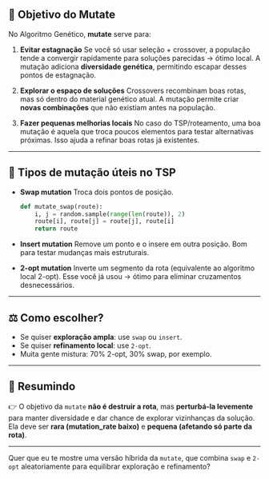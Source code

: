 ## 🎯 Objetivo do Mutate

No Algoritmo Genético, **mutate** serve para:

1. **Evitar estagnação**
   Se você só usar seleção + crossover, a população tende a convergir rapidamente para soluções parecidas → ótimo local.
   A mutação adiciona **diversidade genética**, permitindo escapar desses pontos de estagnação.

2. **Explorar o espaço de soluções**
   Crossovers recombinam boas rotas, mas só dentro do material genético atual.
   A mutação permite criar **novas combinações** que não existiam antes na população.

3. **Fazer pequenas melhorias locais**
   No caso do TSP/roteamento, uma boa mutação é aquela que troca poucos elementos para testar alternativas próximas.
   Isso ajuda a refinar boas rotas já existentes.

---

## 🔧 Tipos de mutação úteis no TSP

* **Swap mutation**
  Troca dois pontos de posição.

  ```python
  def mutate_swap(route):
      i, j = random.sample(range(len(route)), 2)
      route[i], route[j] = route[j], route[i]
      return route
  ```

* **Insert mutation**
  Remove um ponto e o insere em outra posição.
  Bom para testar mudanças mais estruturais.

* **2-opt mutation**
  Inverte um segmento da rota (equivalente ao algoritmo local 2-opt).
  Esse você já usou → ótimo para eliminar cruzamentos desnecessários.

---

## ⚖️ Como escolher?

* Se quiser **exploração ampla**: use `swap` ou `insert`.
* Se quiser **refinamento local**: use `2-opt`.
* Muita gente mistura: 70% 2-opt, 30% swap, por exemplo.

---

## 🚦 Resumindo

👉 O objetivo da `mutate` **não é destruir a rota**, mas **perturbá-la levemente** para manter diversidade e dar chance de explorar vizinhanças da solução.
Ela deve ser **rara (mutation_rate baixo)** e **pequena (afetando só parte da rota)**.

---

Quer que eu te mostre uma versão híbrida da `mutate`, que combina `swap` e `2-opt` aleatoriamente para equilibrar exploração e refinamento?
